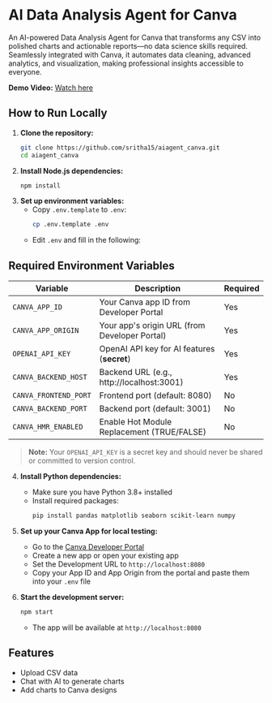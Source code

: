 # AI Data Analysis Agent for Canva

An AI-powered Data Analysis Agent for Canva that transforms any CSV into polished charts and actionable reports—no data science skills required. Seamlessly integrated with Canva, it automates data cleaning, advanced analytics, and visualization, making professional insights accessible to everyone.

**Demo Video:** [Watch here](https://vimeo.com/1095499273/f47f548583?share=copy)

## How to Run Locally

1. **Clone the repository:**
   ```bash
   git clone https://github.com/sritha15/aiagent_canva.git
   cd aiagent_canva
   ```
2. **Install Node.js dependencies:**
   ```bash
   npm install
   ```
3. **Set up environment variables:**
   - Copy `.env.template` to `.env`:
     ```bash
     cp .env.template .env
     ```
   - Edit `.env` and fill in the following:

## Required Environment Variables

| Variable              | Description                                      | Required |
|-----------------------|--------------------------------------------------|----------|
| `CANVA_APP_ID`        | Your Canva app ID from Developer Portal           | Yes      |
| `CANVA_APP_ORIGIN`    | Your app's origin URL (from Developer Portal)     | Yes      |
| `OPENAI_API_KEY`      | OpenAI API key for AI features (**secret**)       | Yes      |
| `CANVA_BACKEND_HOST`  | Backend URL (e.g., http://localhost:3001)        | Yes      |
| `CANVA_FRONTEND_PORT` | Frontend port (default: 8080)                    | No       |
| `CANVA_BACKEND_PORT`  | Backend port (default: 3001)                     | No       |
| `CANVA_HMR_ENABLED`   | Enable Hot Module Replacement (TRUE/FALSE)        | No       |

> **Note:** Your `OPENAI_API_KEY` is a secret key and should never be shared or committed to version control.

4. **Install Python dependencies:**
   - Make sure you have Python 3.8+ installed
   - Install required packages:
     ```bash
     pip install pandas matplotlib seaborn scikit-learn numpy
     ```
5. **Set up your Canva App for local testing:**
   - Go to the [Canva Developer Portal](https://www.canva.com/developers/)
   - Create a new app or open your existing app
   - Set the Development URL to `http://localhost:8080`
   - Copy your App ID and App Origin from the portal and paste them into your `.env` file

6. **Start the development server:**
   ```bash
   npm start
   ```
   - The app will be available at `http://localhost:8080`

## Features
- Upload CSV data
- Chat with AI to generate charts
- Add charts to Canva designs 
